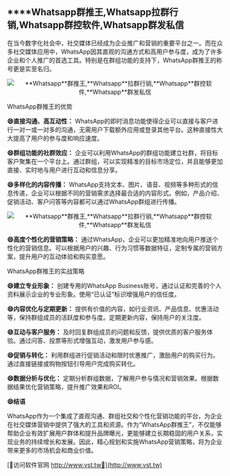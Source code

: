 ## ****Whatsapp**群推王,**Whatsapp**拉群行销,**Whatsapp**群控软件,**Whatsapp**群发私信**

在当今数字化社会中，社交媒体已经成为企业推广和营销的重要平台之一。而在众多社交媒体应用中，WhatsApp因其直观的沟通方式和高用户参与度，成为了许多企业和个人推广的首选工具。特别是在群组功能的支持下，WhatsApp群推王的称号更是实至名归。

 <center><img src="https://vst.tw/MP4/tuiguang/png/4.png" alt="**Whatsapp**群推王,**Whatsapp**拉群行销,**Whatsapp**群控软件,**Whatsapp**群发私信"></center>

WhatsApp群推王的优势

**😄直接沟通、高互动性：**
WhatsApp的即时消息功能使得企业可以直接与客户进行一对一或一对多的沟通，无需用户下载额外应用或登录其他平台。这种直接性大大提高了用户的参与度和响应速度。

**😄群组功能的社群效应：**
企业可以利用WhatsApp的群组功能建立社群，将目标客户聚集在一个平台上。通过群组，可以实现精准的目标市场定位，并且能够更加直接、实时地与用户进行互动和信息分享。

**😄多样化的内容传播：**
WhatsApp支持文本、图片、语音、视频等多种形式的信息传递，企业可以根据不同的营销需求选择最合适的内容形式。例如，产品介绍、促销活动、客户问答等内容都可以通过WhatsApp群组进行传播。

 <center><img src="https://vst.tw/MP4/tuiguang/png/7.png" alt="**Whatsapp**群推王,**Whatsapp**拉群行销,**Whatsapp**群控软件,**Whatsapp**群发私信"></center>

**😄高度个性化的营销策略：**
通过WhatsApp，企业可以更加精准地向用户推送个性化的营销信息。可以根据用户的兴趣、行为习惯等数据特征，定制专属的营销方案，提升用户的互动体验和购买意愿。

WhatsApp群推王的实战策略

**😄建立专业形象：**
创建专用的WhatsApp Business账号，通过认证和完善的个人资料展示企业的专业形象。使用“已认证”标识增强用户的信任度。

**😄内容优化与定期更新：**
提供有价值的内容，如行业资讯、产品信息、优惠活动等，保持群组成员的活跃度和参与度。定期更新内容，保持用户的关注度。

**😄互动与客户服务：**
及时回复群组成员的问题和反馈，提供优质的客户服务体验。通过问答、投票等形式增强互动，激发用户参与感。

**😄促销与转化：**
利用群组进行促销活动和限时优惠推广，激励用户的购买行为。通过直接链接或购物按钮引导用户完成购买转化。

**😄数据分析与优化：**
定期分析群组数据，了解用户参与情况和营销效果。根据数据结果优化营销策略，提升推广效果和ROI。

**😄结语**

WhatsApp作为一个集成了直观沟通、群组社交和个性化营销功能的平台，为企业在社交媒体营销中提供了强大的工具和资源。作为“WhatsApp群推王”，不仅能够帮助企业有效扩展用户群体和提升品牌曝光，更能够建立长期稳固的用户关系，实现业务的持续增长和发展。因此，精心规划和实施WhatsApp营销策略，将为企业带来更多的市场机会和商业价值。


[👻访问软件官网 http://www.vst.tw👻](http://www.vst.tw)
